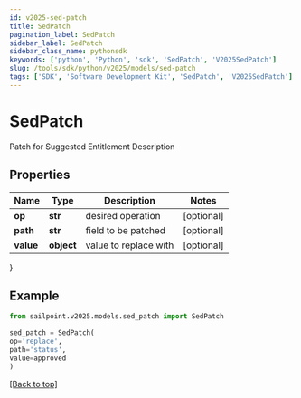 ```yaml
---
id: v2025-sed-patch
title: SedPatch
pagination_label: SedPatch
sidebar_label: SedPatch
sidebar_class_name: pythonsdk
keywords: ['python', 'Python', 'sdk', 'SedPatch', 'V2025SedPatch']
slug: /tools/sdk/python/v2025/models/sed-patch
tags: ['SDK', 'Software Development Kit', 'SedPatch', 'V2025SedPatch']
---
```


# SedPatch

Patch for Suggested Entitlement Description

## Properties

| Name      | Type       | Description           | Notes      |
| --------- | ---------- | --------------------- | ---------- |
| **op**    | **str**    | desired operation     | [optional] |
| **path**  | **str**    | field to be patched   | [optional] |
| **value** | **object** | value to replace with | [optional] |

}

## Example

```python
from sailpoint.v2025.models.sed_patch import SedPatch

sed_patch = SedPatch(
op='replace',
path='status',
value=approved
)

```

[[Back to top]](#)
